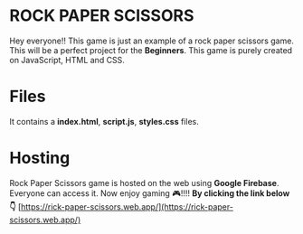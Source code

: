 # ROCK PAPER SCISSORS

Hey everyone!! 
This game is just an example of a rock paper scissors game. This will be a perfect project for the **Beginners**. This game is purely created on JavaScript, HTML and CSS.

# Files

It contains a 
**index.html**,
**script.js**,
**styles.css** files.

# Hosting
 Rock Paper Scissors game is hosted on the web using **Google Firebase**.
Everyone can access it. 
Now enjoy gaming 🎮!!!! **By clicking the link below👇**
[https://rick-paper-scissors.web.app/](https://rick-paper-scissors.web.app/)
                   
